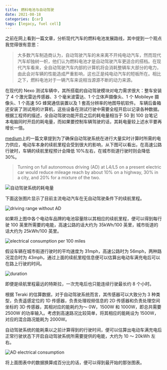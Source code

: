 ```yaml
---
title: 燃料电池与自动驾驶
date: 2021-08-18
categories: [car]
tags: [legacy, fuel cell]
---
```


之前在网上看到一篇文章，分析现代汽车的燃料电池发展路线，其中提到一个观点我觉得很有意思：

> 大多数汽车制造商认为，自动驾驶汽车的未来离不开纯电动汽车，然而现代汽车却独树一帜，他们认为燃料电池才是自动驾驶汽车更适合的搭档。在现代汽车看来，全自动驾驶汽车内部的计算机将会消耗整辆车大部分的电力，由此会对车辆的性能造成严重影响，这也正是纯电动汽车的短板所在。相比之下，燃料电池对于一辆汽车来说相当源源不断的动力来源。

在现代的 Nexo 测试车辆中，其所搭载的自动驾驶模块对电力需求很大：整车安装了 4 个激光雷达传感器、3 个毫米波雷达、1 个立体声摄像头、1 个 Mobileye 摄像头、1 个高速 5G 蜂窝通信装置以及 1 套高分辨率的地图导航软件。
车辆后备箱还安装了测试用的计算机，这些设备在测试行驶中需要全程开启以记录各种数据。根据工程师的描述，全自动驾驶功能开启之后的耗电量相当于 50 到 100 台笔记本电脑同时开启的耗电量，而如果要控制车辆驾驶的话，其耗电量较上述水平要再增长一倍。

[medium](https://medium.com/@teraki/energy-consumption-required-by-edge-computing-reduces-a-autonomous-cars-mileage-with-up-to-30-46b6764ea1b7)上的一篇文章提到为了确保自动驾驶系统在进行大量实时计算时所需的电力供应，电动车本身的续航里程会受到很大的影响，从下图可以看出，在高速公路行驶时，车辆的续航里程预计会降低 10%左右，在城市街道行驶时则会降低 30%。

> Turning on full autonomous driving (AD) at L4/L5 on a present electric car would reduce mileage reach by about 10% on a highway, 30% in a city, and 20% for a mixture of the two.

![自动驾驶系统的耗电量](https://miro.medium.com/max/553/1*j_sMY4znaGj1p9zlezdTvQ.png)

下面这张图片显示了目前主流电动汽车在无自动驾驶条件下的续航里程。

![driving range without AD](https://miro.medium.com/max/553/1*uU9lW23Ctg1L3ezZGEprLw.png)

如果将上图中各个电动车品牌的电池容量除以其相应的续航里程，便可以得到每行驶 100 英里所需要的电能，高速公路的话大约为 35kWh/100 英里，城市街道的话大约为 25kWh/100 英里。

![electrical consumption per 100 miles](https://miro.medium.com/max/553/1*XQ9ZkDw7BlvTwhhG_5vteg.png)

假设车辆在城市街道行驶时的平均速度为 31mph，高速公路时为 56mph，两种路况混合时为 43mph，通过上面的续航里程信息便可以估算出电动车满充电后可以在路上行驶的时间。

![duration](https://miro.medium.com/max/553/1*NYyTFnzIUROmcb0yviihWA.png)

即便是续航里程最远的特斯拉，一次充电后也只能连续行驶最长约 8 个小时。

根据 Teraki 的估算数据，对于自动驾驶系统而言，其传感器可以大致分为 3 种类型，负责遥感定位的 1D 传感器，负责处理视频信息的 2D 传感器和负责处理空间坐标的 3D 传感器，其相对应的能耗约为～ 0W，1500W 和 1000W，即总共需要 2500W 的功率输入。考虑到高速路况比较简单，将其相应的能耗设为 1500W，对应的混合路况能耗为 2000W。

自动驾驶系统的能耗乘以之前计算得到的行驶时间，便可以估算出电动车满充电后正常行驶状态下开启自动驾驶系统所需要提供的电能，大约为 10 ～ 20kWh 左右。

![AD electrical consumption](https://miro.medium.com/max/553/1*5hgpae1IrrgYhaKp3tysNw.png)

将上面图表中的数据换算成百分比的话，便可以得到最开始的那张图表。
